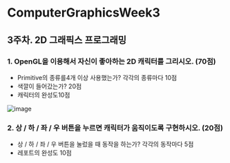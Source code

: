 # ComputerGraphicsWeek3

## 3주차. 2D 그래픽스 프로그래밍

### 1.	OpenGL을 이용해서 자신이 좋아하는 2D 캐릭터를 그리시오. (70점)
-	Primitive의 종류를4개 이상 사용했는가? 각각의 종류마다 10점
-	색깔이 들어갔는가? 20점
-	캐릭터의 완성도10점

![image](https://user-images.githubusercontent.com/22046757/61993133-1da42d00-b0a2-11e9-83d7-358f6646d761.png)

 




### 2.	상 / 하 / 좌 / 우 버튼을 누르면 캐릭터가 움직이도록 구현하시오.  (20점)
-	상 / 하 / 좌 / 우 버튼을 눌렀을 때 동작을 하는가? 각각의 동작마다 5점
-	레포트의 완성도 10점

